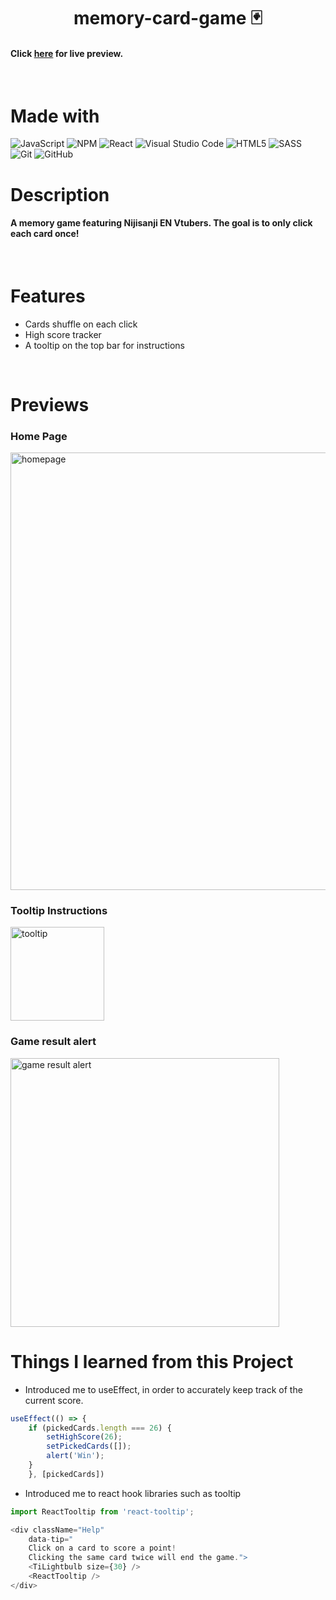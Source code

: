 <h1 align="center"> memory-card-game 🃏</h1>  

#### Click [here](https://lisa-go.github.io/memory-card-game) for live preview.
<br>

# Made with

![JavaScript](https://img.shields.io/badge/javascript-%23323330.svg?style=for-the-badge&logo=javascript&logoColor=%23F7DF1E)
![NPM](https://img.shields.io/badge/NPM-%23000000.svg?style=for-the-badge&logo=npm&logoColor=white)
![React](https://img.shields.io/badge/react-%2320232a.svg?style=for-the-badge&logo=react&logoColor=%2361DAFB)
![Visual Studio Code](https://img.shields.io/badge/Visual%20Studio%20Code-0078d7.svg?style=for-the-badge&logo=visual-studio-code&logoColor=white)
![HTML5](https://img.shields.io/badge/html5-%23E34F26.svg?style=for-the-badge&logo=html5&logoColor=white)
![SASS](https://img.shields.io/badge/SASS-hotpink.svg?style=for-the-badge&logo=SASS&logoColor=white)
![Git](https://img.shields.io/badge/git-%23F05033.svg?style=for-the-badge&logo=git&logoColor=white)
![GitHub](https://img.shields.io/badge/github-%23121011.svg?style=for-the-badge&logo=github&logoColor=white)
<br>

# Description

#### A memory game featuring Nijisanji EN Vtubers. The goal is to only click each card once!
<br>

# Features
- Cards shuffle on each click
- High score tracker
- A tooltip on the top bar for instructions
<br>

# Previews

### Home Page
<img src="https://i.imgur.com/Je8Cg6C.png" alt="homepage" width="700" />

### Tooltip Instructions
<img src="https://i.imgur.com/heAvzwf.png" alt="tooltip" width="150" />

### Game result alert
<img src="https://i.imgur.com/rJfJvfx.png" alt="game result alert" width="430" />
<br>

# Things I learned from this Project
* Introduced me to useEffect, in order to accurately keep track of the current score.
```js
useEffect(() => {
    if (pickedCards.length === 26) {
        setHighScore(26);
        setPickedCards([]);
        alert('Win');
    }
    }, [pickedCards])
```
* Introduced me to react hook libraries such as tooltip
```js
import ReactTooltip from 'react-tooltip';

<div className="Help"
    data-tip="
    Click on a card to score a point! 
    Clicking the same card twice will end the game.">
    <TiLightbulb size={30} />
    <ReactTooltip />
</div>
```